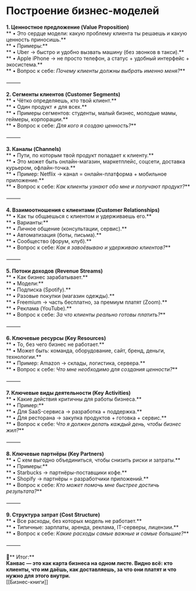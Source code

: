 # **Построение бизнес-моделей**  
**1. Ценностное предложение (Value Proposition)**  
**	•	Это сердце модели: какую проблему клиента ты решаешь и какую ценность приносишь.**  
**	•	Примеры:**  
**	•	Uber → быстро и удобно вызвать машину (без звонков в такси).**  
**	•	Apple iPhone → не просто телефон, а статус + удобный интерфейс + экосистема.**  
**	•	Вопрос к себе: *Почему клиенты должны выбрать именно меня?***  
  
⸻  
  
**2. Сегменты клиентов (Customer Segments)**  
**	•	Чётко определяешь, кто твой клиент.**  
**	•	Один продукт ≠ для всех.**  
**	•	Примеры сегментов: студенты, малый бизнес, молодые мамы, геймеры, корпорации.**  
**	•	Вопрос к себе: *Для кого я создаю ценность?***  
  
⸻  
  
**3. Каналы (Channels)**  
**	•	Пути, по которым твой продукт попадает к клиенту.**  
**	•	Это может быть онлайн-магазин, маркетплейс, соцсети, доставка курьером, офлайн-точка.**  
**	•	Пример: Netflix → канал = онлайн-платформа + мобильное приложение.**  
**	•	Вопрос к себе: *Как клиенты узнают обо мне и получают продукт?***  
  
⸻  
  
**4. Взаимоотношения с клиентами (Customer Relationships)**  
**	•	Как ты общаешься с клиентом и удерживаешь его.**  
**	•	Варианты:**  
**	•	Личное общение (консультации, сервис).**  
**	•	Автоматизация (боты, письма).**  
**	•	Сообщество (форум, клуб).**  
**	•	Вопрос к себе: *Как я завоёвываю и удерживаю клиентов?***  
  
⸻  
  
**5. Потоки доходов (Revenue Streams)**  
**	•	Как бизнес зарабатывает.**  
**	•	Модели:**  
**	•	Подписка (Spotify).**  
**	•	Разовые покупки (магазин одежды).**  
**	•	Freemium → часть бесплатно, за премиум платят (Zoom).**  
**	•	Реклама (YouTube).**  
**	•	Вопрос к себе: *За что клиенты реально готовы платить?***  
  
⸻  
  
**6. Ключевые ресурсы (Key Resources)**  
**	•	То, без чего бизнес не работает.**  
**	•	Может быть: команда, оборудование, сайт, бренд, деньги, технологии.**  
**	•	Пример: Amazon → склады, логистика, сервера.**  
**	•	Вопрос к себе: *Что мне необходимо для создания ценности?***  
  
⸻  
  
**7. Ключевые виды деятельности (Key Activities)**  
**	•	Какие действия критичны для работы бизнеса.**  
**	•	Пример:**  
**	•	Для SaaS-сервиса → разработка + поддержка.**  
**	•	Для ресторана → закупка продуктов + готовка + сервис.**  
**	•	Вопрос к себе: *Что я должен делать каждый день, чтобы бизнес жил?***  
  
⸻  
  
**8. Ключевые партнёры (Key Partners)**  
**	•	С кем выгодно объединиться, чтобы снизить риски и затраты.**  
**	•	Примеры:**  
**	•	Starbucks → партнёры-поставщики кофе.**  
**	•	Shopify → партнёры = разработчики приложений.**  
**	•	Вопрос к себе: *Кто может помочь мне быстрее достичь результата?***  
  
⸻  
  
**9. Структура затрат (Cost Structure)**  
**	•	Все расходы, без которых модель не работает.**  
**	•	Типичные: зарплаты, аренда, реклама, IT-серверы, лицензии.**  
**	•	Вопрос к себе: *Какие расходы самые важные и самые большие?***  
  
⸻  
  
📌** Итог:**  
**Канвас — это как карта бизнеса на одном листе. Видно всё: кто клиенты, что им даёшь, как доставляешь, за что они платят и что нужно для этого внутри.**  
[[Бизнес-книги]]